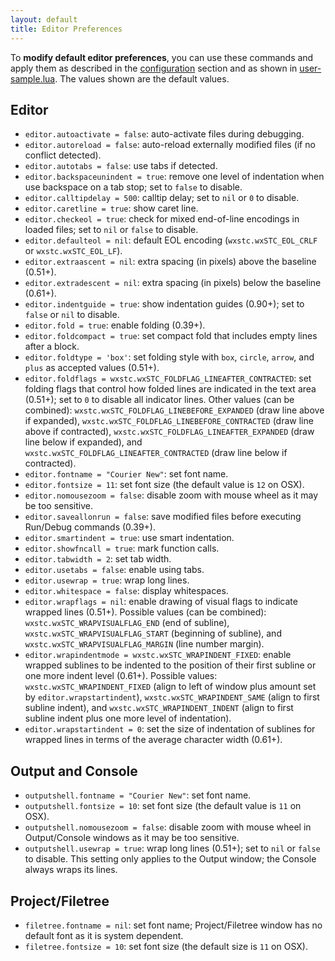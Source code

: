 ```yaml
---
layout: default
title: Editor Preferences
---
```


To **modify default editor preferences**, you can use these commands and apply them 
as described in the [configuration](doc-configuration.html) section
and as shown in [user-sample.lua](https://github.com/pkulchenko/ZeroBraneStudio/blob/master/cfg/user-sample.lua).
The values shown are the default values.

## Editor

- `editor.autoactivate = false`: auto-activate files during debugging.
- `editor.autoreload = false`: auto-reload externally modified files (if no conflict detected).
- `editor.autotabs = false`: use tabs if detected.
- `editor.backspaceunindent = true`: remove one level of indentation when use backspace on a tab stop; set to `false` to disable.
- `editor.calltipdelay = 500`: calltip delay; set to `nil` or `0` to disable.
- `editor.caretline = true`: show caret line.
- `editor.checkeol = true`: check for mixed end-of-line encodings in loaded files; set to `nil` or `false` to disable.
- `editor.defaulteol = nil`: default EOL encoding (`wxstc.wxSTC_EOL_CRLF` or `wxstc.wxSTC_EOL_LF`).
- `editor.extraascent = nil`: extra spacing (in pixels) above the baseline (0.51+).
- `editor.extradescent = nil`: extra spacing (in pixels) below the baseline (0.61+).
- `editor.indentguide = true`: show indentation guides (0.90+); set to `false` or `nil` to disable.
- `editor.fold = true`: enable folding (0.39+).
- `editor.foldcompact = true`: set compact fold that includes empty lines after a block.
- `editor.foldtype = 'box'`: set folding style with `box`, `circle`, `arrow`, and `plus` as accepted values (0.51+).
- `editor.foldflags = wxstc.wxSTC_FOLDFLAG_LINEAFTER_CONTRACTED`: set folding flags that control how folded lines are indicated in the text area (0.51+); set to `0` to disable all indicator lines.
Other values (can be combined): `wxstc.wxSTC_FOLDFLAG_LINEBEFORE_EXPANDED` (draw line above if expanded), `wxstc.wxSTC_FOLDFLAG_LINEBEFORE_CONTRACTED` (draw line above if contracted), `wxstc.wxSTC_FOLDFLAG_LINEAFTER_EXPANDED` (draw line below if expanded), and `wxstc.wxSTC_FOLDFLAG_LINEAFTER_CONTRACTED` (draw line below if contracted).
- `editor.fontname = "Courier New"`: set font name.
- `editor.fontsize = 11`: set font size (the default value is `12` on OSX).
- `editor.nomousezoom = false`: disable zoom with mouse wheel as it may be too sensitive.
- `editor.saveallonrun = false`: save modified files before executing Run/Debug commands (0.39+).
- `editor.smartindent = true`: use smart indentation.
- `editor.showfncall = true`: mark function calls.
- `editor.tabwidth = 2`: set tab width.
- `editor.usetabs = false`: enable using tabs.
- `editor.usewrap = true`: wrap long lines.
- `editor.whitespace = false`: display whitespaces.
- `editor.wrapflags = nil`: enable drawing of visual flags to indicate wrapped lines (0.51+).
Possible values (can be combined): `wxstc.wxSTC_WRAPVISUALFLAG_END` (end of subline), `wxstc.wxSTC_WRAPVISUALFLAG_START` (beginning of subline), and `wxstc.wxSTC_WRAPVISUALFLAG_MARGIN` (line number margin).
- `editor.wrapindentmode = wxstc.wxSTC_WRAPINDENT_FIXED`: enable wrapped sublines to be indented to the position of their first subline or one more indent level (0.61+).
Possible values: `wxstc.wxSTC_WRAPINDENT_FIXED` (align to left of window plus amount set by `editor.wrapstartindent`), `wxstc.wxSTC_WRAPINDENT_SAME` (align to first subline indent), and `wxstc.wxSTC_WRAPINDENT_INDENT` (align to first subline indent plus one more level of indentation).
- `editor.wrapstartindent = 0`: set the size of indentation of sublines for wrapped lines in terms of the average character width (0.61+).

## Output and Console

- `outputshell.fontname = "Courier New"`: set font name.
- `outputshell.fontsize = 10`: set font size (the default value is `11` on OSX).
- `outputshell.nomousezoom = false`: disable zoom with mouse wheel in Output/Console windows as it may be too sensitive.
- `outputshell.usewrap = true`: wrap long lines (0.51+); set to `nil` or `false` to disable. This setting only applies to the Output window; the Console always wraps its lines.

## Project/Filetree

- `filetree.fontname = nil`: set font name; Project/Filetree window has no default font as it is system dependent.
- `filetree.fontsize = 10`: set font size (the default size is `11` on OSX).
